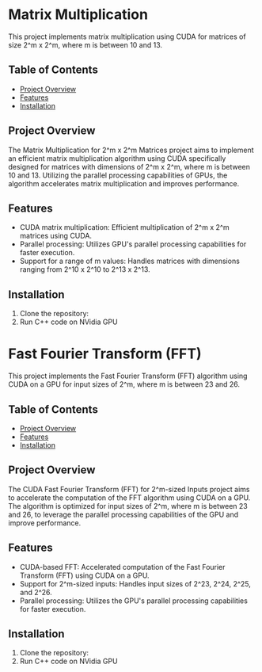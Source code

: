 # Matrix Multiplication

This project implements matrix multiplication using CUDA for matrices of size 2^m x 2^m, where m is between 10 and 13.

## Table of Contents
- [Project Overview](#project-overview)
- [Features](#features)
- [Installation](#installation)

## Project Overview

The Matrix Multiplication for 2^m x 2^m Matrices project aims to implement an efficient matrix multiplication algorithm using CUDA specifically designed for matrices with dimensions of 2^m x 2^m, where m is between 10 and 13. Utilizing the parallel processing capabilities of GPUs, the algorithm accelerates matrix multiplication and improves performance.

## Features

- CUDA matrix multiplication: Efficient multiplication of 2^m x 2^m matrices using CUDA.
- Parallel processing: Utilizes GPU's parallel processing capabilities for faster execution.
- Support for a range of m values: Handles matrices with dimensions ranging from 2^10 x 2^10 to 2^13 x 2^13.

## Installation

1. Clone the repository:
2. Run C++ code on NVidia GPU

# Fast Fourier Transform (FFT)

This project implements the Fast Fourier Transform (FFT) algorithm using CUDA on a GPU for input sizes of 2^m, where m is between 23 and 26.

## Table of Contents
- [Project Overview](#project-overview)
- [Features](#features)
- [Installation](#installation)


## Project Overview

The CUDA Fast Fourier Transform (FFT) for 2^m-sized Inputs project aims to accelerate the computation of the FFT algorithm using CUDA on a GPU. The algorithm is optimized for input sizes of 2^m, where m is between 23 and 26, to leverage the parallel processing capabilities of the GPU and improve performance.

## Features

- CUDA-based FFT: Accelerated computation of the Fast Fourier Transform (FFT) using CUDA on a GPU.
- Support for 2^m-sized inputs: Handles input sizes of 2^23, 2^24, 2^25, and 2^26.
- Parallel processing: Utilizes the GPU's parallel processing capabilities for faster execution.

## Installation

1. Clone the repository:
2. Run C++ code on NVidia GPU
